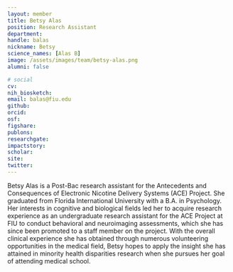 ```yaml
---
layout: member
title: Betsy Alas
position: Research Assistant
department:
handle: balas
nickname: Betsy
science_names: [Alas B]
image: /assets/images/team/betsy-alas.png
alumni: false

# social
cv:
nih_biosketch:
email: balas@fiu.edu
github:
orcid:
osf:
figshare:
publons:
researchgate:
impactstory:
scholar:
site:
twitter:
---
```

Betsy Alas is a Post-Bac research assistant for the Antecedents and Consequences of Electronic Nicotine Delivery Systems (ACE) Project. She graduated from Florida International University with a B.A. in Psychology. Her interests in cognitive and biological fields led her to acquire research experience as an undergraduate research assistant for the ACE Project at FIU to conduct behavioral and neuroimaging assessments, which she has since been promoted to a staff member on the project. With the overall clinical experience she has obtained through numerous volunteering opportunities in the medical field, Betsy hopes to apply the insight she has attained in minority health disparities research when she pursues her goal of attending medical school.
